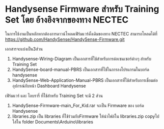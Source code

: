 # Handysense Firmware สำหรับ Training Set โดย อ้างอิงจากของทาง NECTEC 
ในการใช้งานเป็นหลักหากต้องการดาวน์โหลดเฟิร์มแวร์ดั้งเดิมของทาง NECTEC สามารถโหลดได้ที่ https://github.com/HandySense/HandySense-Firmware.git

เอกสารจะแบ่งเป็น3ส่วน

1. Handysense-Wiring-Diagram เป็นเอกสารที่ใช้สำหรับการต่อเซนเซอร์ต่างๆ สำหรับ Training Set
2. HandySense-board-manual-PBRS  เป็นเอกสารที่ใช้ในการลงโปรแกรมในบอร์ด handysense
3. HandySense-Web-Application-Manual-PBRS  เป็นเอกสารที่ใช้สำหรับการเชื่อมต่ออุปกรณ์กับหน้า Dashboard Handysense

เฟิร์มแวร์ และ ไลบรารี่ ที่ใช้สำหรับ Training Set จะมี 2 ส่วน

1. HandySense-Firmware-main_For_Kid.rar จะเป็น Firmware ของ บอร์ด Handysense
2. libraries.zip เป็น libraries ที่ใช้ร่วมกับFirmware ให้นำไฟล์ใน libraries.zip copyไปใส่ใน folder  Documents\Arduino\libraries



